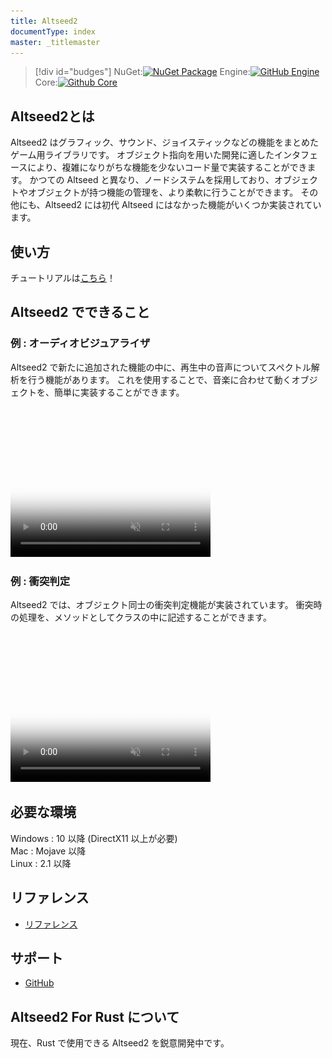 ```yaml
---
title: Altseed2
documentType: index
master: _titlemaster
---
```


>[!div id="budges"]
>NuGet:[![NuGet Package](https://img.shields.io/nuget/vpre/Altseed2?color=darkgreen&logo=nuget&label=%20&style=plastic)](https://www.nuget.org/packages/Altseed2)
>Engine:[![GitHub Engine](https://img.shields.io/github/commits-since/altseed/Altseed2-csharp/2.0.0-beta1?include_prereleases&logo=github&color=blue&style=plastic)](https://github.com/altseed/Altseed2-csharp)
>Core:[![Github Core](https://img.shields.io/github/milestones/progress/altseed/Altseed2/1?color=orange&logo=github&style=plastic)](https://github.com/altseed/Altseed2)


## Altseed2とは

Altseed2 はグラフィック、サウンド、ジョイスティックなどの機能をまとめたゲーム用ライブラリです。
オブジェクト指向を用いた開発に適したインタフェースにより、複雑になりがちな機能を少ないコード量で実装することができます。
かつての Altseed と異なり、ノードシステムを採用しており、オブジェクトやオブジェクトが持つ機能の管理を、より柔軟に行うことができます。
その他にも、Altseed2 には初代 Altseed にはなかった機能がいくつか実装されています。

## 使い方

チュートリアルは[こちら](Tutorials/Chap0/index.md)！



## Altseed2 でできること

### 例 : オーディオビジュアライザ
Altseed2 で新たに追加された機能の中に、再生中の音声についてスペクトル解析を行う機能があります。
これを使用することで、音楽に合わせて動くオブジェクトを、簡単に実装することができます。

<video width="320" height="240" autoplay muted="true" loop="true" preload poster="Images/Spectrum.png">
  <source src="Images/Spectrum.mp4" type="video/mp4">
  <source src="Images/Spectrum.webm" type="video/webm">
  <img src="Images/Spectrum.png">
</video>

<!--[!code-csharp[Main](Src/Samples/AudioVisualizerDemonstration/AudioVisualizerDemonstration.cs)]-->

### 例 : 衝突判定
Altseed2 では、オブジェクト同士の衝突判定機能が実装されています。
衝突時の処理を、メソッドとしてクラスの中に記述することができます。

<video width="320" height="240" autoplay muted="true" loop="true" preload poster="Images/Collision.png">
  <source src="Images/Collision.mp4" type="video/mp4">
  <source src="Images/Collision.webm" type="video/webm">
  <img src="Images/Collision.png">
</video>

<!--[!code-csharp[Main](Src/Samples/CollisionDemonstration/CollisionDemonstration.cs)]-->

## 必要な環境
Windows : 10 以降 (DirectX11 以上が必要)  
Mac : Mojave 以降  
Linux : 2.1 以降

## リファレンス
- [リファレンス](xref:Altseed2)

## サポート
- [GitHub](https://github.com/altseed/Altseed2)

## Altseed2 For Rust について

現在、Rust で使用できる Altseed2 を鋭意開発中です。